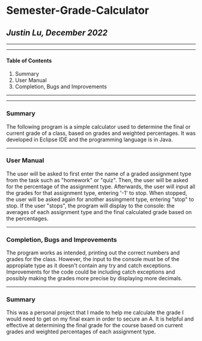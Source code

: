 # **Semester-Grade-Calculator**
## _Justin Lu, December 2022_
***
***
#### **Table of Contents**
1) Summary
2) User Manual
3) Completion, Bugs and Improvements
***
***
### **Summary**
The following program is a simple calculator used to determine the final or current grade of a class, based on grades and weighted percentages. It was developed in Eclipse IDE and the programming language is in Java.
***
### **User Manual**
The user will be asked to first enter the name of a graded assignment type from the task such as "homework" or "quiz". Then, the user will be asked for the percentage of the assignment type. Afterwards, the user will input all the grades for that assignment type, entering '-1' to stop. When stopped, the user will be asked again for another assingment type, entering "stop" to stop. If the user "stops", the program will display to the console: the averages of each assignment type and the final calculated grade based on the percentages.
***
### **Completion, Bugs and Improvements**
The program works as intended, printing out the correct numbers and grades for the class. However, the input to the console must be of the appropiate type as it doesn't contain any try and catch exceptions. Improvements for the code could be including catch exceptions and possibly making the grades more precise by displaying more decimals.
***
### **Summary**
This was a personal project that I made to help me calculate the grade I would need to get on my final exam in order to secure an A. It is helpful and effective at determining the final grade for the course based on current grades and weighted percentages of each assignment type.